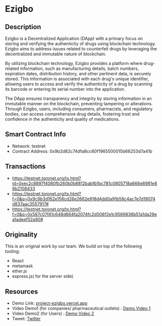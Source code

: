 # Ezigbo

## Description

Ezigbo is a Decentralized Application (DApp) with a primary focus on storing and verifying the authenticity of drugs using blockchain technology. Ezigbo aims to address issues related to counterfeit drugs by leveraging the decentralized and immutable nature of blockchain.

By utilizing blockchain technology, Ezigbo provides a platform where drug-related information, such as manufacturing details, batch numbers, expiration dates, distribution history, and other pertinent data, is securely stored. This information is associated with each drug's unique identifier, allowing users to access and verify the authenticity of a drug by scanning its barcode or entering its serial number into the application.

The DApp ensures transparency and integrity by storing information in an immutable manner on the blockchain, preventing tampering or alterations. Through Ezigbo, users, including consumers, pharmacists, and regulatory bodies, can access comprehensive drug details, fostering trust and confidence in the authenticity and quality of medications.

## Smart Contract Info

- Network: testnet
- Contract Address: 0x9b2d82c74dfa8cc60f1965500015b68253d7a41b

## Transactions

- https://testnet.toronet.org/tx.html?id=0xec2c8897f4080fb260b0b8812babfb1bc781c0805718a666e8981e86b2108433
- https://testnet.toronet.org/tx.html?f=0&q=0x9c9b3d162e156cd26e2662e918d4dd0a91b58c4ac7e7d19074d837aac3557917#
- https://testnet.toronet.org/tx.html?f=0&q=0x587c07f41c648d664fa2074fc2d506f2e1c9569836b51a1da29ea1adeef52a90#

## Originality

This is an original work by our team. We build on top of the following tooling:

- React
- metamask
- ether.js
- express.js( for the server side)

## Resources

- Demo Link: [project-ezigbo.vercel.app](https://project-ezigbo.vercel.app/)
- Video Demo1 (for companies/ pharmaceutical outlets) : [Demo Video 1 ](https://www.loom.com/share/128fbbb5d5cc4a8c80ef293f966d560c?sid=a93ba02a-325c-4fe7-8ddd-67565910299e)
- Video Demo2 (for Users) : [Demo Video 2](https://www.loom.com/share/1bd8025a08db41c58b1cb05080a35591?sid=94ba4e1b-34c9-4d3b-b85e-a7bc7a06b603)
- Tweet: [Twitter](https://twitter.com/future007_man/status/1729389014925328723?t=VXLs2yZIJYi9D-U75m1WtA&s=19)

